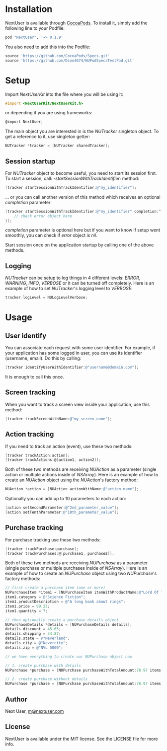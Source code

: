 # Installation

NextUser is available through [CocoaPods](http://cocoapods.org). To install
it, simply add the following line to your Podfile:

```ruby
pod "NextUser", '~> 0.1.9'
```

You also need to add this into the Podfile:
```ruby
source 'https://github.com/CocoaPods/Specs.git'
source 'https://github.com/Dino4674/NUPodSpecsTestPod.git'
```

# Setup
Import *NextUserKit* into the file where you will be using it: 

```objective-c
#import <NextUserKit/NextUserKit.h>
```

or depending if you are using frameworks:

```objective-c
@import NextUser;
```

The main object you are interested in is the *NUTracker* singleton object. To get a reference to it, use singleton getter:

```objective-c
NUTracker *tracker = [NUTracker sharedTracker];
```
## Session startup
For *NUTracker* object to become useful, you need to start its session first. To start a session, call: *-startSessionWithTrackIdentifier:* method:

```objective-c
[tracker startSessionWithTrackIdentifier:@"my_identifier"];
```
... or you can call another version of this method which receives an optional *completion* parameter:

```objective-c
[tracker startSessionWithTrackIdentifier:@"my_identifier" completion:^(NSError *error) {
    // check error object here
}];
```
*completion* parameter is optional here but if you want to know if setup went smoothly, you can check if *error* object is *nil*. 

Start session once on the application startup by calling one of the above methods.

## Logging
*NUTracker* can be setup to log things in 4 different levels: *ERROR*, *WARNING*, *INFO*, *VERBOSE* or it can be turned off completely. Here is an example of how to set *NUTracker*'s logging level to *VERBOSE*:

```objective-c
tracker.logLevel = NULogLevelVerbose;
```

# Usage
## User identify 
You can associate each request with some user identifier. For example, if your application has some logged in user, you can use its identifier (username, email). Do this by calling:

```objective-c
[tracker identifyUserWithIdentifier:@"username@domain.com"];
```
It is enough to call this once.

## Screen tracking
When you want to track a screen view inside your application, use this method:

```objective-c
[tracker trackScreenWithName:@"my_screen_name"];
```
## Action tracking
If you need to track an action (event), use these two methods: 

```objective-c
[tracker trackAction:action];
[tracker trackActions:@[action1, action2]];
```

Both of these two methods are receiving *NUAction* as a parameter (single action or multiple actions inside of *NSArray*). Here is an example of how to create an *NUAction* object using the *NUAction*'s factory method:

```objective-c
NUAction *action = [NUAction actionWithName:@"action_name"];
```

Optionally you can add up to 10 parameters to each action:

```objective-c
[action setSecondParameter:@"2nd_parameter_value"];
[action setTenthParameter:@"10th_parameter_value"];
```

## Purchase tracking
For purchase tracking use these two methods: 

```objective-c
[tracker trackPurchase:purchase];
[tracker trackPurchases:@[purchase1, purchase2]];
```

Both of these two methods are receiving *NUPurchase* as a parameter (single purchase or multiple purchases inside of *NSArray*). Here is an example of how to create an *NUPurchase* object using two *NUPurchase*'s factory methods:

```objective-c
// first create a purchase item (one or more)
NUPurchaseItem *item1 = [NUPurchaseItem itemWithProductName:@"Lord Of The Rings" SKU:@"234523333344"];
item1.category = @"Science Fiction";
item1.productDescription = @"A long book about rings";
item1.price = 99.23;
item1.quantity = 7;

// then optionally create a purchase details object
NUPurchaseDetails *details = [NUPurchaseDetails details];
details.discount = 45.65;
details.shipping = 34.87;
details.state = @"Neverland";
details.city = @"Nevercity";
details.zip = @"NVL 5000";

// we have everything to create our NUPurchase object now

// 1. create purchase with details
NUPurchase *purchase = [NUPurchase purchaseWithTotalAmount:78.97 items:@[item1] details:details];

// 2. create purchase without details
NUPurchase *purchase = [NUPurchase purchaseWithTotalAmount:78.97 items:@[item1]];
```

## Author

Next User, m@nextuser.com

## License

NextUser is available under the MIT license. See the LICENSE file for more info.